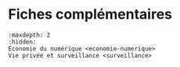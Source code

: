 # Fiches complémentaires

```{toctree}
:maxdepth: 2
:hidden:
Économie du numérique <economie-numerique>
Vie privée et surveillance <surveillance>
```